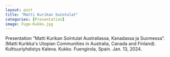 ```yaml
--- 
layout: post
title: "Matti Kurikan Sointulat"
categories: [Presentation]
image: Fuge-Kukko.jpg
---
```

Presentation ”Matti Kurikan Sointulat Australiassa, Kanadassa ja Suomessa”. (Matti Kurikka's Utopian Communities in Australia, Canada and Finland). Kulttuuriyhdistys Kaleva. Kukko. Fuengirola, Spain. Jan. 13, 2024.

